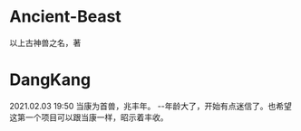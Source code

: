 # Ancient-Beast
以上古神兽之名，著

# DangKang
2021.02.03 19:50
当康为首兽，兆丰年。
--年龄大了，开始有点迷信了。也希望这第一个项目可以跟当康一样，昭示着丰收。
